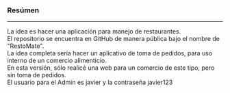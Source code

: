 ### Resúmen
---
La idea es hacer una aplicación para manejo de restaurantes.<br>
El repositorio se encuentra en GitHub de manera pública bajo el nombre de "RestoMate".<br>
La idea completa sería hacer un aplicativo de toma de pedidos, para uso interno de un comercio alimenticio.<br>
En esta versión, sólo realicé una web para un comercio de este tipo, pero sin toma de pedidos.<br>
El usuario para el Admin es javier y la contraseña javier123